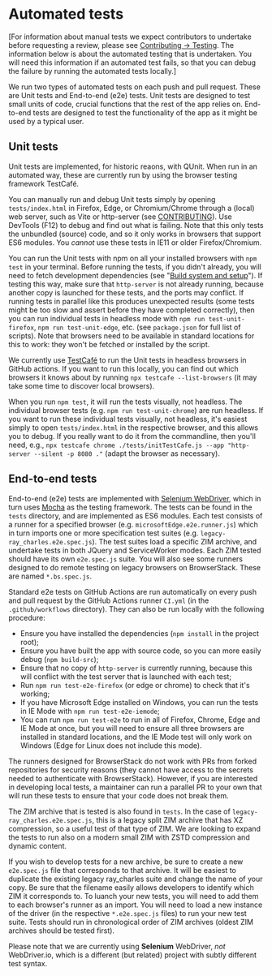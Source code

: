# Automated tests

[For information about manual tests we expect contributors to undertake before requesting a review, please see [Contributing -> Testing](./CONTRIBUTING.md#testing).
The information below is about the automated testing that is undertaken. You will need this information if an automated test fails, so that you can debug the failure
by running the automated tests locally.]

We run two types of automated tests on each push and pull request. These are Unit tests and End-to-end (e2e) tests. Unit tests are designed to test small units of code, crucial
functions that the rest of the app relies on. End-to-end tests are designed to test the functionality of the app as it might be used by a typical user.

## Unit tests

Unit tests are implemented, for historic reaons, with QUnit. When run in an automated way, these are currently run by using the browser testing framework TestCafé.

You can manually run and debug Unit tests simply by opening `tests/index.html` in Firefox, Edge, or Chromium/Chrome through a (local) web server, such as Vite or http-server (see
[CONTRIBUTING](./CONTRIBUTING.md)). Use DevTools (F12) to debug and find out what is failing. Note that this only tests the unbundled
(source) code, and so it only works in browsers that support ES6 modules. You *cannot* use these tests in IE11 or older Firefox/Chromium.

You can run the Unit tests with npm on all your installed browsers with `npm test` in your terminal. Before running the tests, if you didn't already, you will need to fetch
development dependencies (see "[Build system and setup](./CONTRIBUTING.md#build-system-and-setup)"). If testing this way,
make sure that `http-server` is not already running, because another copy is launched for these tests, and the ports may conflict. If running tests in parallel like this produces
unexpected results (some tests might be too slow and assert before they have completed correctly), then you can run individual tests in headless mode with
`npm run test-unit-firefox`, `npm run test-unit-edge`, etc. (see `package.json` for full list of scripts). Note that browsers need to be available in standard locations for this
to work: they won't be fetched or installed by the script.

We currently use [TestCafé](https://testcafe.io/) to run the Unit tests in headless browsers in GitHub actions. If you want to run this locally, you can find out which browsers it
knows about by running `npx testcafe --list-browsers` (it may take some time to discover local browsers).

When you run `npm test`, it will run the tests visually, not headless. The individual browser tests (e.g. `npm run test-unit-chrome`) are run headless. If you want to run these
individual tests visually, not headless, it's easiest simply to open `tests/index.html` in the respective browser, and this allows you to debug. If you really want to do it from the
commandline, then you'll need, e.g., `npx testcafe chrome ./tests/initTestCafe.js --app "http-server --silent -p 8080 ."` (adapt the browser as necessary).

## End-to-end tests

End-to-end (e2e) tests are implemented with [Selenium WebDriver](https://www.selenium.dev/documentation/webdriver/), which in turn uses [Mocha](https://mochajs.org/) as the testing
framework. The tests can be found in the `tests` directory, and are implemented as ES6 modules. Each test consists of a runner for a specified browser (e.g.
`microsoftEdge.e2e.runner.js`) which in turn imports one or more specification test suites (e.g. `legacy-ray_charles.e2e.spec.js`). The test suites load a specific ZIM archive,
and undertake tests in both JQuery and ServiceWorker modes. Each ZIM tested should have its own `e2e.spec.js` suite. You will also see some runners designed to do remote testing on legacy browsers on BrowserStack. These are named `*.bs.spec.js`.

Standard e2e tests on GitHub Actions are run automatically on every push and pull request by the GitHub Actions runner `CI.yml` (in the `.github/workflows` directory). They can also
be run locally with the following procedure:

* Ensure you have installed the dependencies (`npm install` in the project root);
* Ensure you have built the app with source code, so you can more easily debug (`npm build-src`);
* Ensure that no copy of `http-server` is currently running, because this will conflict with the test server that is launched with each test;
* Run `npm run test-e2e-firefox` (or edge or chrome) to check that it's working;
* If you have Microsoft Edge installed on Windows, you can run the tests in IE Mode with `npm run test-e2e-iemode`;
* You can run `npm run test-e2e` to run in all of Firefox, Chrome, Edge and IE Mode at once, but you will need to ensure all three browsers are installed in standard locations,
  and the IE Mode test will only work on Windows (Edge for Linux does not include this mode).

The runners designed for BrowserStack do not work with PRs from forked repositories for security reasons (they cannot have access to the secrets needed to authenticate with
BrowserStack). However, if you are interested in developing local tests, a maintainer can run a parallel PR to your own that will run these tests to ensure that your code does
not break them.

The ZIM archive that is tested is also found in `tests`. In the case of `legacy-ray_charles.e2e.spec.js`, this is a legacy split ZIM archive that has XZ compression, so a useful test
of that type of ZIM. We are looking to expand the tests to run also on a modern small ZIM with ZSTD compression and dynamic content.

If you wish to develop tests for a new archive, be sure to create a new `e2e.spec.js` file that corresponds to that archive. It will be easiest to duplicate the existing legacy
ray_charles suite and change the name of your copy. Be sure that the filename easily allows developers to identify which ZIM it corresponds to. To luanch your new tests, you will
need to add them to each browser's runner as an import. You will need to load a new instance of the driver (in the respective `*.e2e.spec.js` files) to run your new test suite.
Tests should run in chronological order of ZIM archives (oldest ZIM archives should be tested first).

Please note that we are currently using **Selenium** WebDriver, *not* WebDriver.io, which is a different (but related) project with subtly different test syntax.
